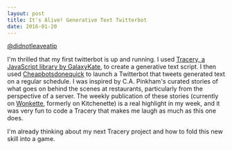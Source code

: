 ```yaml
---
layout: post
title: It's Alive! Generative Text Twitterbot
date: 2016-01-20
---
```

  
[@didnotleaveatip](https://twitter.com/didnotleaveatip)
 
 I'm thrilled that my first twitterbot is up and running. I used [Tracery, a JavaScript library by GalaxyKate](https://github.com/galaxykate/tracery), to create a generative text script. I then used [Cheapbotsdonequick](http://cheapbotsdonequick.com/) to launch a Twitterbot that tweets generated text on a regular schedule. I was inspired by C.A. Pinkham's curated stories of what goes on behind the scenes at restaurants, particularly from the perspective of a server. The weekly publication of these stories (currently on [Wonkette](http://wonkette.com/author/c-a-pinkham), formerly on Kitchenette) is a real highlight in my week, and it was very fun to code a Tracery that makes me laugh as much as this one does.
 
 I'm already thinking about my next Tracery project and how to fold this new skill into a game.
